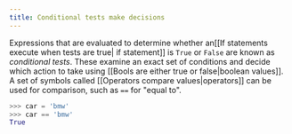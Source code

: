 ```yaml
---
title: Conditional tests make decisions
---
```


Expressions that are evaluated to determine whether an[[If statements execute when tests are true| if statement]] is `True` or `False` are known as *conditional tests*. These examine an exact set of conditions and decide which action to take using [[Bools are either true or false|boolean values]]. A set of symbols called [[Operators compare values|operators]] can be used for comparison, such as `==` for "equal to".

```python
>>> car = 'bmw'
>>> car == 'bmw'
True
```

